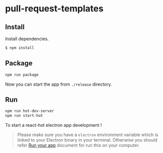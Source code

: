 # pull-request-templates

## Install

Install dependencies.

```bash
$ npm install
```


## Package

```bash
npm run package
```

Now you can start the app from `./release` directory.

## Run

```bash
npm run hot-dev-server
npm run start-hot
```

To start a react-hot electron app development !

> Please make sure you have a `electron` environment variable which is linked to your Electron binary in your terminal. Otherwise you should refer [Run your app](https://github.com/atom/electron/blob/master/docs/tutorial/quick-start.md#run-your-app) document for run this on your computer.

